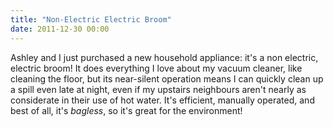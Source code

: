 ```yaml
---
title: "Non-Electric Electric Broom"
date: 2011-12-30 00:00
---
```


<import><p>Ashley and I just purchased a new household appliance: it's a non electric, electric broom! It does everything I love about my vacuum cleaner, like cleaning the floor, but its near-silent operation means I can quickly clean up a spill even late at night, even if my upstairs neighbours aren't nearly as considerate in their use of hot water.
It's efficient, manually operated, and best of all, it's <em>bagless</em>, so it's great for the environment! <!--more--></p></import>

<!-- more -->

